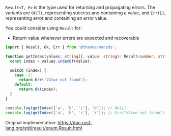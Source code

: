 `Result<T, E>` is the type used for returning and propagating errors. The variants are `Ok(T)`, representing success and containing a value, and `Err(E)`, representing error and containing an error value.

You could consider using `Result` for:

- Return value whenever errors are expected and recoverable

```typescript
import { Result, Ok, Err } from '@thames/monads';

function getIndex(values: string[], value: string): Result<number, string> {
  const index = values.indexOf(value);

  switch (index) {
    case -1:
      return Err('Value not found');
    default:
      return Ok(index);
  }
}

console.log(getIndex(['a', 'b', 'c'], 'b')); // Ok(1)
console.log(getIndex(['a', 'b', 'c'], 'z')); // Err("Value not found")
```

Original implementation: <https://doc.rust-lang.org/std/result/enum.Result.html>
